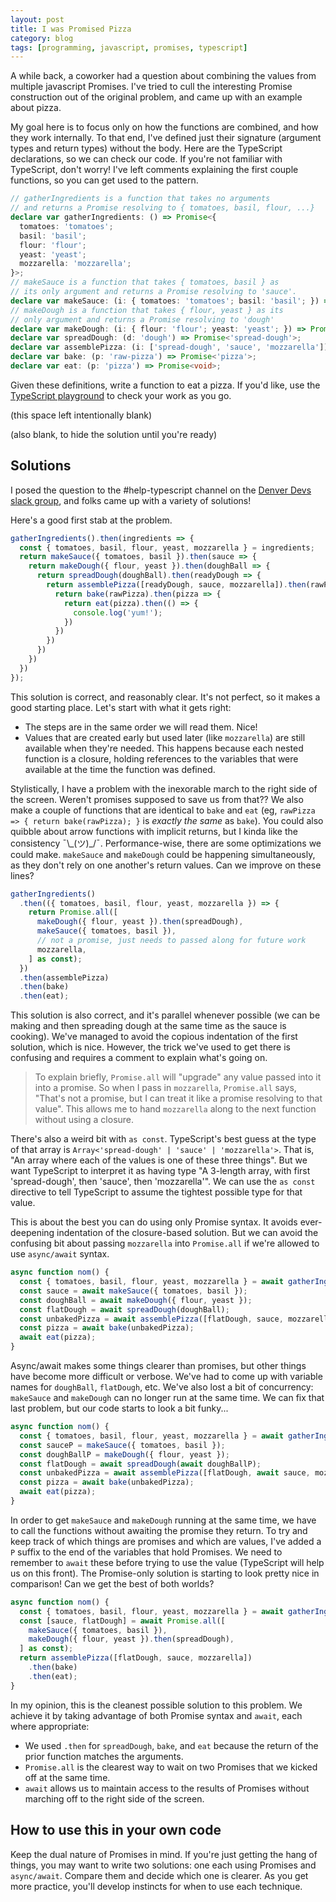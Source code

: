 ```yaml
---
layout: post
title: I was Promised Pizza
category: blog
tags: [programming, javascript, promises, typescript]
---
```


A while back, a coworker had a question about combining the values from multiple javascript Promises. I've tried to cull the interesting Promise construction out of the original problem, and came up with an example about pizza.

My goal here is to focus only on how the functions are combined, and how they work internally. To that end, I've defined just their signature (argument types and return types) without the body. Here are the TypeScript declarations, so we can check our code. If you're not familiar with TypeScript, don't worry! I've left comments explaining the first couple functions, so you can get used to the pattern.

```typescript
// gatherIngredients is a function that takes no arguments
// and returns a Promise resolving to { tomatoes, basil, flour, ...}
declare var gatherIngredients: () => Promise<{
  tomatoes: 'tomatoes';
  basil: 'basil';
  flour: 'flour';
  yeast: 'yeast';
  mozzarella: 'mozzarella';
}>;
// makeSauce is a function that takes { tomatoes, basil } as
// its only argument and returns a Promise resolving to 'sauce'.
declare var makeSauce: (i: { tomatoes: 'tomatoes'; basil: 'basil'; }) => Promise<'sauce'>;
// makeDough is a function that takes { flour, yeast } as its
// only argument and returns a Promise resolving to 'dough'
declare var makeDough: (i: { flour: 'flour'; yeast: 'yeast'; }) => Promise<'dough'>;
declare var spreadDough: (d: 'dough') => Promise<'spread-dough'>;
declare var assemblePizza: (i: ['spread-dough', 'sauce', 'mozzarella']) => Promise<'raw-pizza'>
declare var bake: (p: 'raw-pizza') => Promise<'pizza'>;
declare var eat: (p: 'pizza') => Promise<void>;
```

Given these definitions, write a function to eat a pizza. If you'd like, use the [TypeScript playground](http://www.typescriptlang.org/play/?ssl=9&ssc=1&pln=11&pc=1#code/CYUwxgNghgTiAEA3W8DmUAuALEMCSAdqnMAJYgEYDOAXPABQCU8AvAHzwAKMA9gLakqIADwBvAFDx4Gfph4ha8AOQy+chUoDck+ACMoVUhDpL9hiFp0AzCDwCuMEzfsxLUgJ4gDGE5+9v4Ph4AL2DYEAhoEyDQ8MioSwBfNm1QSHCkFDUAaxAAZSg7MBA6elI6UWlZGQUTVXUqLT0DIxMzIybE5nYuXgEhYSUqQuKlFPE06DhMmECoXIARe1QsUvL4SucHJ1sHJr8qH2UDjE7ujm5+QRElYGWsMdTwKYRkWaoABzgoYCW7FdKwBMd3+D3OvSuAyGXy8wAAtCCVo8Js8Mm94AYhHxdBAQJxSLE1nQANrQ77wxEPAA0ymGRRAShpShiYTg8SUAF1wZd+jcYFAAO5wj4EsJjFHpabo-S5UofEz8oUi2JKbl9a6DZVi8aTNEoLxHejy5RahJqyEiRA8UjAcZAA) to check your work as you go.

(this space left intentionally blank)

(also blank, to hide the solution until you're ready)

## Solutions

I posed the question to the #help-typescript channel on the [Denver Devs slack group](denverdevs.org), and folks came up with a variety of solutions!

Here's a good first stab at the problem.

```typescript
gatherIngredients().then(ingredients => {
  const { tomatoes, basil, flour, yeast, mozzarella } = ingredients;
  return makeSauce({ tomatoes, basil }).then(sauce => {
    return makeDough({ flour, yeast }).then(doughBall => {
      return spreadDough(doughBall).then(readyDough => {
        return assemblePizza([readyDough, sauce, mozzarella]).then(rawPizza => {
          return bake(rawPizza).then(pizza => {
            return eat(pizza).then(() => {
              console.log('yum!');
            })
          })
        })
      })
    })
  })
});
```

This solution is correct, and reasonably clear. It's not perfect, so it makes a good starting place. Let's start with what it gets right:

- The steps are in the same order we will read them. Nice!
- Values that are created early but used later (like `mozzarella`) are still available when they're needed. This happens because each nested function is a closure, holding references to the variables that were available at the time the function was defined.

Stylistically, I have a problem with the inexorable march to the right side of the screen. Weren't promises supposed to save us from that?? We also make a couple of functions that are identical to `bake` and `eat` (eg, `rawPizza => { return bake(rawPizza); }` is _exactly the same_ as `bake`). You could also quibble about arrow functions with implicit returns, but I kinda like the consistency ¯\\\_(ツ)_/¯. Performance-wise, there are some optimizations we could make. `makeSauce` and `makeDough` could be happening simultaneously, as they don't rely on one another's return values. Can we improve on these lines?

```typescript
gatherIngredients()
  .then(({ tomatoes, basil, flour, yeast, mozzarella }) => {
    return Promise.all([
      makeDough({ flour, yeast }).then(spreadDough),
      makeSauce({ tomatoes, basil }),
      // not a promise, just needs to passed along for future work
      mozzarella,
    ] as const);
  })
  .then(assemblePizza)
  .then(bake)
  .then(eat);
```

This solution is also correct, and it's parallel whenever possible (we can be making and then spreading dough at the same time as the sauce is cooking). We've managed to avoid the copious indentation of the first solution, which is nice. However, the trick we've used to get there is confusing and requires a comment to explain what's going on.

> To explain briefly, `Promise.all` will "upgrade" any value passed into it into a promise. So when I pass in `mozzarella`, `Promise.all` says, "That's not a promise, but I can treat it like a promise resolving to that value". This allows me to hand `mozzarella` along to the next function without using a closure.

There's also a weird bit with `as const`. TypeScript's best guess at the type of that array is `Array<'spread-dough' | 'sauce' | 'mozzarella'>`. That is, "An array where each of the values is one of these three things". But we want TypeScript to interpret it as having type "A 3-length array, with first 'spread-dough', then 'sauce', then 'mozzarella'". We can use the `as const` directive to tell TypeScript to assume the tightest possible type for that value.

This is about the best you can do using only Promise syntax. It avoids ever-deepening indentation of the closure-based solution. But we can avoid the confusing bit about passing `mozzarella` into `Promise.all` if we're allowed to use `async/await` syntax.

```typescript
async function nom() {
  const { tomatoes, basil, flour, yeast, mozzarella } = await gatherIngredients();
  const sauce = await makeSauce({ tomatoes, basil });
  const doughBall = await makeDough({ flour, yeast });
  const flatDough = await spreadDough(doughBall);
  const unbakedPizza = await assemblePizza([flatDough, sauce, mozzarella]);
  const pizza = await bake(unbakedPizza);
  await eat(pizza);
}
```

Async/await makes some things clearer than promises, but other things have become more difficult or verbose. We've had to come up with variable names for `doughBall`, `flatDough`, etc. We've also lost a bit of concurrency: `makeSauce` and `makeDough` can no longer run at the same time. We can fix that last problem, but our code starts to look a bit funky...

```typescript
async function nom() {
  const { tomatoes, basil, flour, yeast, mozzarella } = await gatherIngredients();
  const sauceP = makeSauce({ tomatoes, basil });
  const doughBallP = makeDough({ flour, yeast });
  const flatDough = await spreadDough(await doughBallP);
  const unbakedPizza = await assemblePizza([flatDough, await sauce, mozzarella]);
  const pizza = await bake(unbakedPizza);
  await eat(pizza);
}
```

In order to get `makeSauce` and `makeDough` running at the same time, we have to call the functions without awaiting the promise they return. To try and keep track of which things are promises and which are values, I've added a `P` suffix to the end of the variables that hold Promises. We need to remember to `await` these before trying to use the value (TypeScript will help us on this front). The Promise-only solution is starting to look pretty nice in comparison! Can we get the best of both worlds?

```typescript
async function nom() {
  const { tomatoes, basil, flour, yeast, mozzarella } = await gatherIngredients();
  const [sauce, flatDough] = await Promise.all([
    makeSauce({ tomatoes, basil }),
    makeDough({ flour, yeast }).then(spreadDough),
  ] as const);
  return assemblePizza([flatDough, sauce, mozzarella])
    .then(bake)
    .then(eat);
}
```

In my opinion, this is the cleanest possible solution to this problem. We achieve it by taking advantage of both Promise syntax and `await`, each where appropriate:

- We used `.then` for `spreadDough`, `bake`, and `eat` because the return of the prior function matches the arguments.
- `Promise.all` is the clearest way to wait on two Promises that we kicked off at the same time.
- `await` allows us to maintain access to the results of Promises without marching off to the right side of the screen.

## How to use this in your own code

Keep the dual nature of Promises in mind. If you're just getting the hang of things, you may want to write two solutions: one each using Promises and `async/await`. Compare them and decide which one is clearer. As you get more practice, you'll develop instincts for when to use each technique.
